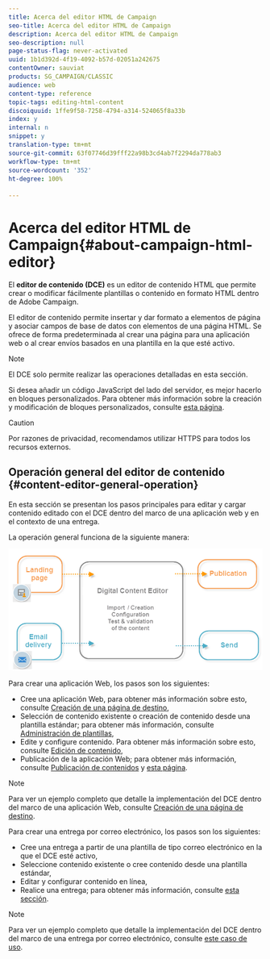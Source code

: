 ```yaml
---
title: Acerca del editor HTML de Campaign
seo-title: Acerca del editor HTML de Campaign
description: Acerca del editor HTML de Campaign
seo-description: null
page-status-flag: never-activated
uuid: 1b1d392d-4f19-4092-b57d-02051a242675
contentOwner: sauviat
products: SG_CAMPAIGN/CLASSIC
audience: web
content-type: reference
topic-tags: editing-html-content
discoiquuid: 1ffe9f58-7258-4794-a314-524065f8a33b
index: y
internal: n
snippet: y
translation-type: tm+mt
source-git-commit: 63f07746d39fff22a98b3cd4ab7f2294da778ab3
workflow-type: tm+mt
source-wordcount: '352'
ht-degree: 100%

---
```



# Acerca del editor HTML de Campaign{#about-campaign-html-editor}

El **editor de contenido (DCE)** es un editor de contenido HTML que permite crear o modificar fácilmente plantillas o contenido en formato HTML dentro de Adobe Campaign.

El editor de contenido permite insertar y dar formato a elementos de página y asociar campos de base de datos con elementos de una página HTML. Se ofrece de forma predeterminada al crear una página para una aplicación web o al crear envíos basados en una plantilla en la que esté activo.

>[!NOTE]
>
>El DCE solo permite realizar las operaciones detalladas en esta sección.
>
>Si desea añadir un código JavaScript del lado del servidor, es mejor hacerlo en bloques personalizados. Para obtener más información sobre la creación y modificación de bloques personalizados, consulte [esta página](../../delivery/using/personalization-blocks.md).

>[!CAUTION]
>
>Por razones de privacidad, recomendamos utilizar HTTPS para todos los recursos externos.

## Operación general del editor de contenido {#content-editor-general-operation}

En esta sección se presentan los pasos principales para editar y cargar contenido editado con el DCE dentro del marco de una aplicación web y en el contexto de una entrega.

La operación general funciona de la siguiente manera:

![](assets/dce_schema.png)

Para crear una aplicación Web, los pasos son los siguientes:

* Cree una aplicación Web, para obtener más información sobre esto, consulte [Creación de una página de destino](../../web/using/creating-a-landing-page.md),
* Selección de contenido existente o creación de contenido desde una plantilla estándar; para obtener más información, consulte [Administración de plantillas](../../web/using/template-management.md),
* Edite y configure contenido. Para obtener más información sobre esto, consulte [Edición de contenido](../../web/using/editing-content.md),
* Publicación de la aplicación Web; para obtener más información, consulte [Publicación de contenidos](../../web/using/creating-a-landing-page.md#step-3---publishing-content) y [esta página](../../web/using/publishing-a-web-form.md#managing-web-forms-delivery-and-tracking).

>[!NOTE]
>
>Para ver un ejemplo completo que detalle la implementación del DCE dentro del marco de una aplicación Web, consulte [Creación de una página de destino](../../web/using/creating-a-landing-page.md).

Para crear una entrega por correo electrónico, los pasos son los siguientes:

* Cree una entrega a partir de una plantilla de tipo correo electrónico en la que el DCE esté activo,
* Seleccione contenido existente o cree contenido desde una plantilla estándar,
* Editar y configurar contenido en línea,
* Realice una entrega; para obtener más información, consulte [esta sección](../../delivery/using/steps-about-delivery-creation-steps.md).

>[!NOTE]
>
>Para ver un ejemplo completo que detalle la implementación del DCE dentro del marco de una entrega por correo electrónico, consulte [este caso de uso](../../web/using/use-case--creating-an-email-delivery.md).

